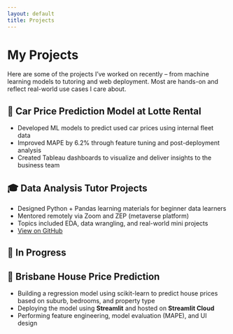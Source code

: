 ```yaml
---
layout: default
title: Projects
---
```


<div class="post">
  <h1 class="pageTitle">My Projects</h1>
  <p class="intro">Here are some of the projects I’ve worked on recently – from machine learning models to tutoring and web deployment. Most are hands-on and reflect real-world use cases I care about.</p>

  <h2>🚗 Car Price Prediction Model at Lotte Rental</h2>
  <ul>
    <li>Developed ML models to predict used car prices using internal fleet data</li>
    <li>Improved MAPE by 6.2% through feature tuning and post-deployment analysis</li>
    <li>Created Tableau dashboards to visualize and deliver insights to the business team</li>
  </ul>

  <h2>🎓 Data Analysis Tutor Projects</h2>
  <ul>
    <li>Designed Python + Pandas learning materials for beginner data learners</li>
    <li>Mentored remotely via Zoom and ZEP (metaverse platform)</li>
    <li>Topics included EDA, data wrangling, and real-world mini projects</li>
    <li><a href="https://github.com/jiyeonbeackuq/data-tutoring-sparta5" target="_blank">View on GitHub</a></li>
  </ul>

  <h2>🧠 In Progress</h2>

   <h2>🏡 Brisbane House Price Prediction</h2>
  <ul>
    <li>Building a regression model using scikit-learn to predict house prices based on suburb, bedrooms, and property type</li>
    <li>Deploying the model using <strong>Streamlit</strong> and hosted on <strong>Streamlit Cloud</strong></li>
    <li>Performing feature engineering, model evaluation (MAPE), and UI design</li>
    <!-- <li><a href="https://github.com/your-repo/brisbane-house-price-app" target="_blank">View on GitHub</a></li> -->
  </ul> 

  <!-- <ul>
    <li>ML Agent with <strong>Langchain + OpenAI API</strong></li>
    <li>Django app to visualize academic paper relationships using NLP</li>
    <li>Portfolio blog improvement with custom post layouts & tags</li>
  </ul> -->
</div>
